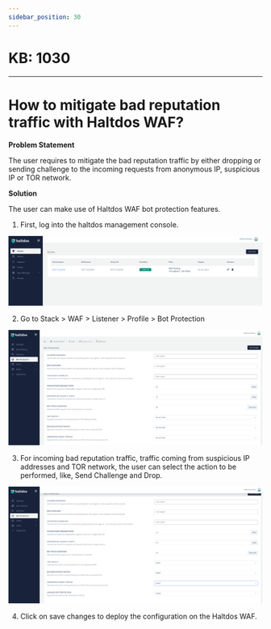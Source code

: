 ```yaml
---
sidebar_position: 30
---
```


# KB: 1030
-----------

# How to mitigate bad reputation traffic with Haltdos WAF?

**Problem Statement**

The user requires to mitigate the bad reputation traffic by either dropping or sending challenge to the incoming requests from anonymous IP, suspicious IP or TOR network.

**Solution**

The user can make use of Haltdos WAF bot protection features.

1. First, log into the haltdos management console.

![kb-1030](/img/waf/tutorials/b1.png)

 2. Go to Stack > WAF > Listener > Profile > Bot Protection

 ![kb-1030](/img/waf/tutorials/b2.png)

  3. For incoming bad reputation traffic, traffic coming from suspicious IP addresses and TOR network, the user can select the action to be performed, like, Send Challenge and Drop.

 ![kb-1030](/img/waf/tutorials/b3.png)

  4. Click on save changes to deploy the configuration on the Haltdos WAF.

